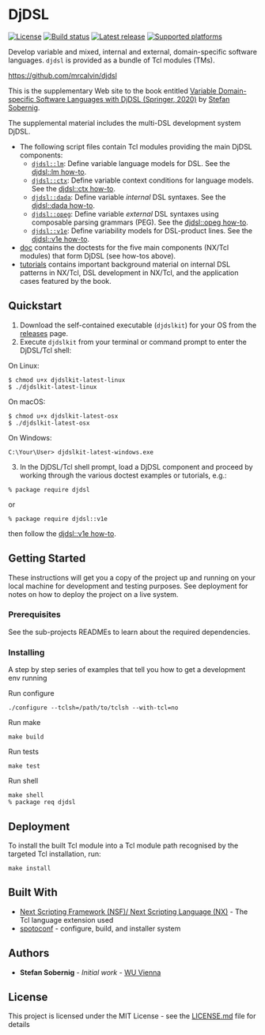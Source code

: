 # DjDSL

[![License](https://img.shields.io/github/license/mrcalvin/djdsl)](https://opensource.org/licenses/MIT)
[![Build status](https://travis-ci.com/mrcalvin/djdsl.svg?branch=master)](https://travis-ci.com/mrcalvin/djdsl)
[![Latest release](https://img.shields.io/github/v/release/mrcalvin/djdsl?include_prereleases)](https://github.com/mrcalvin/djdsl/releases)
[![Supported platforms](https://img.shields.io/badge/platform-windows%20%7C%20macos%20%7C%20linux-orange.svg)](https://en.wikipedia.org/wiki/Cross-platform)

Develop variable and mixed, internal and external, domain-specific
software languages. `djdsl` is provided as a bundle of Tcl modules
(TMs).

https://github.com/mrcalvin/djdsl

This is the supplementary Web site to the book entitled [Variable Domain-specific Software Languages with DjDSL
(Springer, 2020)](https://doi.org/10.1007/978-3-030-42152-6) by [Stefan Sobernig](https://nm.wu.ac.at/en/sobernig).

The supplemental material includes the multi-DSL development system DjDSL.

* The following script files contain Tcl modules providing the main
   DjDSL components:
    * [`djdsl::lm`](lm/): Define variable language models
      for DSL. See the [djdsl::lm how-to](doc/lm.adoc).
    * [`djdsl::ctx`](ctx/): Define variable context conditions for
      language models. See the [djdsl::ctx how-to](doc/ctx.adoc).
    * [`djdsl::dada`](dada/): Define variable *internal*  DSL syntaxes. See the [djdsl::dada how-to](doc/dada.adoc).
	* [`djdsl::opeg`](opeg/): Define variable *external* DSL
	  syntaxes using composable parsing grammars (PEG). See the
      [djdsl::opeg how-to](doc/opeg.adoc).
	* [`djdsl::v1e`](v1e/): Define variability models for
      DSL-product lines. See the [djdsl::v1e how-to](doc/v1e.adoc).
* [doc](doc/) contains the doctests for the five main components
  (NX/Tcl modules) that form DjDSL (see how-tos above).
* [tutorials](tutorials/) contains important background material on
    internal DSL patterns in NX/Tcl, DSL development in NX/Tcl, and
    the application cases featured by the book.

## Quickstart

1. Download the self-contained executable (`djdslkit`) for your OS
    from the [releases](https://github.com/mrcalvin/djdsl/releases) page. 
2. Execute `djdslkit` from your terminal or command prompt to enter
   the DjDSL/Tcl shell:

On Linux:

```
$ chmod u+x djdslkit-latest-linux
$ ./djdslkit-latest-linux
```
On macOS:
```
$ chmod u+x djdslkit-latest-osx
$ ./djdslkit-latest-osx
```
On Windows:
```
C:\Your\User> djdslkit-latest-windows.exe
```

3. In the DjDSL/Tcl shell prompt, load a DjDSL component and proceed
by working through the various doctest examples or tutorials, e.g.:

```
% package require djdsl
```

or

```
% package require djdsl::v1e
```

then follow the [djdsl::v1e how-to](doc/v1e.adoc).

## Getting Started

These instructions will get you a copy of the project up and running
on your local machine for development and testing purposes. See
deployment for notes on how to deploy the project on a live system.

### Prerequisites

See the sub-projects READMEs to learn about the required dependencies.

### Installing

A step by step series of examples that tell you how to get a development env running

Run configure

```
./configure --tclsh=/path/to/tclsh --with-tcl=no
```

Run make

```
make build
```

Run tests

```
make test
```

Run shell

```
make shell
% package req djdsl
```

## Deployment

To install the built Tcl module into a Tcl module path recognised by
the targeted Tcl installation, run:

```
make install
```

## Built With

* [Next Scripting Framework (NSF)/ Next Scripting Language (NX)](https://next-scripting.org/) - The Tcl language extension used
* [spotoconf](https://chiselapp.com/user/stwo/repository/spotoconf/index) - configure, build, and installer system

## Authors

* **Stefan Sobernig** - *Initial work* - [WU Vienna](https://nm.wu.ac.at/en/sobernig)

## License

This project is licensed under the MIT License - see the [LICENSE.md](LICENSE.md) file for details

